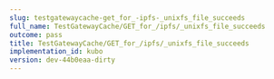 ```yaml
---
slug: testgatewaycache-get_for_-ipfs-_unixfs_file_succeeds
full_name: TestGatewayCache/GET_for_/ipfs/_unixfs_file_succeeds
outcome: pass
title: TestGatewayCache/GET_for_/ipfs/_unixfs_file_succeeds
implementation_id: kubo
version: dev-44b0eaa-dirty
---
```


